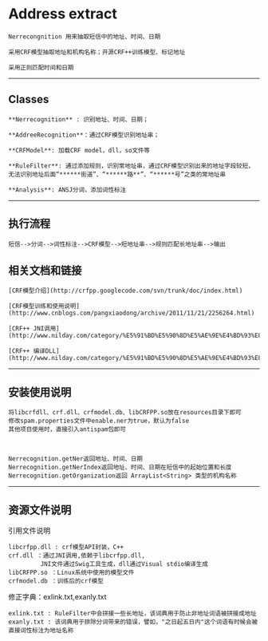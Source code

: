 Address extract 
=====================


    Nerrecongnition 用来抽取短信中的地址、时间、日期
    
    采用CRF模型抽取地址和机构名称；开源CRF++训练模型、标记地址
    
    采用正则匹配时间和日期

----------


Classes
---------

    **Nerrecognition** : 识别地址、时间、日期；
    
    **AddreeRecognition**：通过CRF模型识别地址串；
    
    **CRFModel**: 加载CRF model，dll，so文件等
    
    **RuleFilter**: 通过添加规则，识别常地址串，通过CRF模型识别出来的地址字段较短，无法识别地址后面“******街道”、“******路**”、“******号”之类的常地址串
    
    **Analysis**: ANSJ分词，添加词性标注


----------


执行流程
---------
    短信-->分词-->词性标注-->CRF模型-->短地址串-->规则匹配长地址串-->输出


相关文档和链接
---------

	[CRF模型介绍](http://crfpp.googlecode.com/svn/trunk/doc/index.html)

	[CRF模型训练和使用说明](http://www.cnblogs.com/pangxiaodong/archive/2011/11/21/2256264.html)

	[CRF++ JNI调用](http://www.nilday.com/category/%E5%91%BD%E5%90%8D%E5%AE%9E%E4%BD%93%E8%AF%86%E5%88%AB/)

	[CRF++ 编译DLL](http://www.nilday.com/category/%E5%91%BD%E5%90%8D%E5%AE%9E%E4%BD%93%E8%AF%86%E5%88%AB/)

---------

安装使用说明
---------

    将libcrfdll、crf.dll、crfmodel.db、libCRFPP.so放在resources目录下即可
    修改spam.properties文件中enable.ner为true，默认为false
    其他项目使用时，直接引入antispam包即可



    Nerrecognition.getNer返回地址、时间、日期
    Nerrecognition.getNerIndex返回地址、时间、日期在短信中的起始位置和长度
    Nerrecognition.getOrganization返回 ArrayList<String> 类型的机构名称

---------

资源文件说明
---------
引用文件说明

    libcrfpp.dll : crf模型API封装，C++
    crf.dll ：通过JNI调用,依赖于libcrfpp.dll,
             JNI文件通过Swig工具生成，dll通过Visual stdio编译生成
    libCRFPP.so ：Linux系统中使用的模型文件
    crfmodel.db ：训练后的crf模型

修正字典：exlink.txt,exanly.txt

    exlink.txt : RuleFilter中会拼接一些长地址，该词典用于防止非地址词语被拼接成地址
    exanly.txt : 该词典用于排除分词带来的错误，譬如，"之日起五日内"这个词语有时候会被直接词性标注为地址名称

